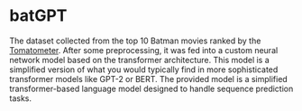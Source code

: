 # batGPT

The dataset collected from the top 10 Batman movies ranked by the [Tomatometer](https://editorial.rottentomatoes.com/guide/all-batman-movies-ranked/). After some preprocessing, it was fed into a custom neural network model based on the transformer architecture. This model is a simplified version of what you would typically find in more sophisticated transformer models like GPT-2 or BERT. The provided model is a simplified transformer-based language model designed to handle sequence prediction tasks.

